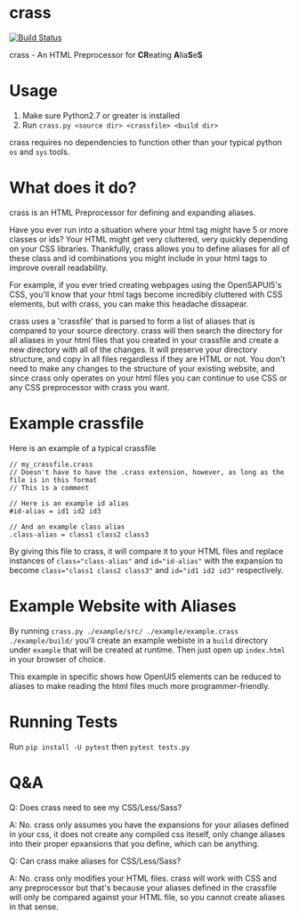 # crass

[![Build Status](https://travis-ci.org/surrsurus/crass.svg?branch=master)](https://travis-ci.org/surrsurus/crass)

crass - An HTML Preprocessor for **CR**eating **A**lia**S**e**S**

# Usage

1. Make sure Python2.7 or greater is installed
2. Run `crass.py <source dir> <crassfile> <build dir>`

crass requires no dependencies to function other than your typical python `os` and `sys` tools.

# What does it do?

crass is an HTML Preprocessor for defining and expanding aliases. 

Have you ever run into a situation where your html tag might have 5 or more classes or ids? Your HTML might get very cluttered, very quickly depending on your CSS libraries. Thankfully, crass allows you to define aliases for all of these class and id combinations you might include in your html tags to improve overall readability. 

For example, if you ever tried creating webpages using the OpenSAPUI5's CSS, you'll know that your html tags become incredibly cluttered with CSS elements, but with crass, you can make this headache dissapear.

crass uses a 'crassfile' that is parsed to form a list of aliases that is compared to your source directory. crass will then search the directory for all aliases in your html files that you created in your crassfile and create a new directory with all of the changes. It will preserve your directory structure, and copy in all files regardless if they are HTML or not. You don't need to make any changes to the structure of your existing website, and since crass only operates on your html files you can continue to use CSS or any CSS preprocessor with crass you want.

# Example crassfile

Here is an example of a typical crassfile

```
// my_crassfile.crass
// Doesn't have to have the .crass extension, however, as long as the file is in this format
// This is a comment

// Here is an example id alias
#id-alias = id1 id2 id3

// And an example class alias
.class-alias = class1 class2 class3
```

By giving this file to crass, it will compare it to your HTML files and replace instances of `class="class-alias"` and `id="id-alias"` with the expansion to become `class="class1 class2 class3"` and `id="id1 id2 id3"` respectively.

# Example Website with Aliases

By running `crass.py ./example/src/ ./example/example.crass ./example/build/` you'll create an example webiste in a `build` directory under `example` that will be created at runtime. Then just open up `index.html` in your browser of choice.

This example in specific shows how OpenUI5 elements can be reduced to aliases to make reading the html files much more programmer-friendly.

# Running Tests

Run `pip install -U pytest` then `pytest tests.py`

# Q&A

Q: Does crass need to see my CSS/Less/Sass?

A: No. crass only assumes you have the expansions for your aliases defined in your css, it does not create any compiled css iteself, only change aliases into their proper epxansions that you define, which can be anything.

Q: Can crass make aliases for CSS/Less/Sass?

A: No. crass only modifies your HTML files. crass will work with CSS and any preprocessor but that's because your aliases defined in the crassfile will only be compared against your HTML file, so you cannot create aliases in that sense.

